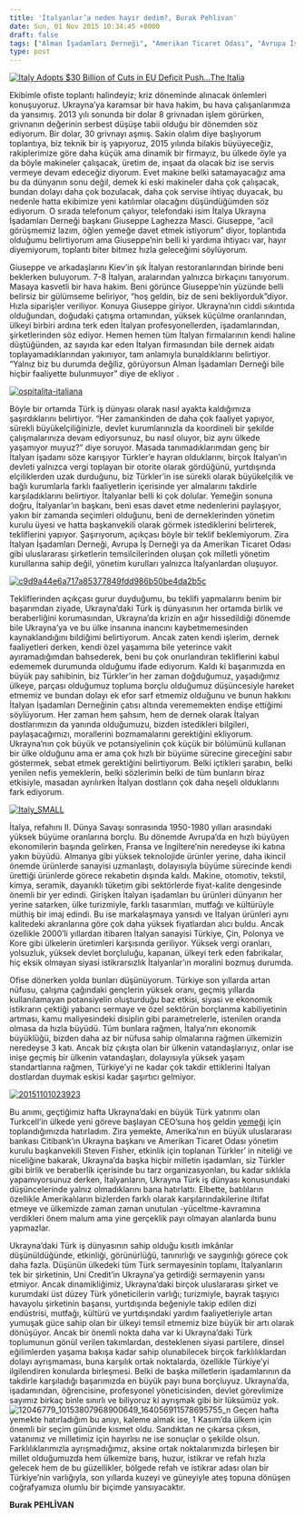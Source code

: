 ```yaml
---
title: 'İtalyanlar’a neden hayır dedim?, Burak Pehlivan'
date: Sun, 01 Nov 2015 10:34:45 +0000
draft: false
tags: ["Alman İşadamları Derneği", "Amerikan Ticaret Odası", "Avrupa İş Derneği", "Giuseppe Laghezza Masci", "İtalya", "İtalya Ukrayna İşadamları Derneği", "Steven Fisher", "Ukrayna", "Ukrayna Türk Toplumu", "ukraynadaki türk iş dünyası", "Uluslarası İlişkiler", "Yaşam"]
type: post
---
```


[![Italy Adopts $30 Billion of Cuts in EU Deficit Push...The Italia](http://burakpehlivan.org/wp-content/uploads/2015/11/mas-italyflag.jpg)](http://burakpehlivan.org/wp-content/uploads/2015/11/mas-italyflag.jpg)

Ekibimle ofiste toplantı halindeyiz; kriz döneminde alınacak önlemleri konuşuyoruz. Ukrayna’ya karamsar bir hava hakim, bu hava çalışanlarımıza da yansımış. 2013 yılı sonunda bir dolar 8 grivnadan işlem görürken, grivnanın değerinin serbest düşüşe tabii olduğu bir dönemden söz ediyorum. Bir dolar, 30 grivnayı aşmış. Sakin olalım diye başlıyorum toplantıya, biz teknik bir iş yapıyoruz, 2015 yılında bilakis büyüyeceğiz, rakiplerimize göre daha küçük ama dinamik bir firmayız, bu ülkede öyle ya da böyle makineler çalışacak, üretim de, inşaat da olacak biz ise servis vermeye devam edeceğiz diyorum. Evet makine belki satamayacağız ama bu da dünyanın sonu değil, demek ki eski makineler daha çok çalışacak, bundan dolayı daha çok bozulacak, daha çok servise ihtiyaç duyacak, bu nedenle hatta ekibimize yeni katılımlar olacağını düşündüğümden söz ediyorum. O sırada telefonum çalıyor, telefondaki isim İtalya Ukrayna İşadamları Derneği başkanı Giuseppe Laghezza Masci. Giuseppe, “acil görüşmemiz lazım, öğlen yemeğe davet etmek istiyorum” diyor, toplantıda olduğumu belirtiyorum ama Giuseppe’nin belli ki yardıma ihtiyacı var, hayır diyemiyorum, toplantı biter bitmez hızla geleceğimi söylüyorum.

Giuseppe ve arkadaşlarını Kiev’in şık İtalyan restoranlarından birinde beni beklerken buluyorum. 7-8 İtalyan, aralarından yalnızca birkaçını tanıyorum. Masaya kasvetli bir hava hakim. Beni görünce Giuseppe’nin yüzünde belli belirsiz bir gülümseme beliriyor, “hoş geldin, biz de seni bekliyorduk”diyor. Hızla siparişler veriliyor. Konuya Giuseppe giriyor. Ukrayna’nın ciddi sıkıntıda olduğundan, doğudaki çatışma ortamından, yüksek küçülme oranlarından, ülkeyi birbiri ardına terk eden İtalyan profesyonellerden, işadamlarından, şirketlerinden söz ediyor. Hemen hemen tüm İtalyan firmalarının kendi haline düştüğünden, az sayıda kar eden İtalyan firmasından bile dernek aidatı toplayamadıklarından yakınıyor, tam anlamıyla bunaldıklarını belirtiyor. “Yalnız biz bu durumda değiliz, görüyorsun Alman İşadamları Derneği bile hiçbir faaliyette bulunmuyor” diye de ekliyor .

[![ospitalita-italiana](http://burakpehlivan.org/wp-content/uploads/2015/11/ospitalita-italiana.jpg)](http://burakpehlivan.org/wp-content/uploads/2015/11/ospitalita-italiana.jpg)

Böyle bir ortamda Türk iş dünyası olarak nasıl ayakta kaldığımıza şaşırdıklarını belirtiyor. “Her zamankinden de daha çok faaliyet yapıyor, sürekli büyükelçiliğinizle, devlet kurumlarınızla da koordineli bir şekilde çalışmalarınıza devam ediyorsunuz, bu nasıl oluyor, biz aynı ülkede yaşamıyor muyuz?” diye soruyor. Masada tanımadıklarımdan genç bir İtalyan işadamı söze karışıyor Türkler’e hayran olduklarını, birçok İtalyan’ın devleti yalnızca vergi toplayan bir otorite olarak gördüğünü, yurtdışında elçiliklerden uzak durduğunu, biz Türkler’in ise sürekli olarak büyükelçilik ve bağlı kurumlarla farklı faaliyetlerin içerisinde yer almalarını takdirle karşıladıklarını belirtiyor. İtalyanlar belli ki çok dolular. Yemeğin sonuna doğru, İtalyanlar’ın başkanı, beni esas davet etme nedenlerini paylaşıyor, yakın bir zamanda seçimleri olduğunu, beni de derneklerinden yönetim kurulu üyesi ve hatta başkanvekili olarak görmek istediklerini belirterek, tekliflerini yapıyor. Şaşırıyorum, açıkçası böyle bir teklif beklemiyorum. Zira İtalyan İşadamları Derneği, Avrupa İş Derneği ya da Amerikan Ticaret Odası gibi uluslararası şirketlerin temsilcilerinden oluşan çok milletli yönetim kurullarına sahip değil, yönetim kurulları yalnızca İtalyanlardan oluşuyor.

[![c9d9a44e6a717a85377849fdd986b50be4da2b5c](http://burakpehlivan.org/wp-content/uploads/2015/11/c9d9a44e6a717a85377849fdd986b50be4da2b5c.jpg)](http://burakpehlivan.org/wp-content/uploads/2015/11/c9d9a44e6a717a85377849fdd986b50be4da2b5c.jpg)

Tekliflerinden açıkçası gurur duyduğumu, bu teklifi yapmalarını benim bir başarımdan ziyade, Ukrayna’daki Türk iş dünyasının her ortamda birlik ve beraberliğini korumasından, Ukrayna’da krizin en ağır hissedildiği dönemde bile Ukrayna’ya ve bu ülke insanına inancını kaybetmemesinden kaynaklandığını bildiğimi belirtiyorum. Ancak zaten kendi işlerim, dernek faaliyetleri derken, kendi özel yaşamıma bile yeterince vakit ayıramadığımdan bahsederek, beni bu çok onurlandıran tekliflerini kabul edememek durumunda olduğumu ifade ediyorum. Kaldı ki başarımızda en büyük pay sahibinin, biz Türkler’in her zaman doğduğumuz, yaşadığımız ülkeye, parçası olduğumuz topluma borçlu olduğumuz düşüncesiyle hareket etmemiz ve bundan dolayı ek efor sarf etmemiz olduğunu ve bunun hakkını İtalyan İşadamları Derneğinin çatısı altında verememekten endişe ettiğimi söylüyorum. Her zaman hem şahsım, hem de dernek olarak İtalyan dostlarımızın da yanında olduğumuzu, bizden istedikleri bilgileri, paylaşacağımızı, morallerini bozmamalarını gerektiğini ekliyorum. Ukrayna’nın çok büyük ve potansiyelinin çok küçük bir bölümünü kullanan bir ülke olduğunu ama er ama çok hızlı bir büyüme sürecine gireceğini sabır göstermek, sebat etmek gerektiğini belirtiyorum. Belki içtikleri şarabın, belki yenilen nefis yemeklerin, belki sözlerimin belki de tüm bunların biraz etkisiyle, masadan ayrılırken İtalyan dostların çok daha neşeli olduklarını fark ediyorum.

[![Italy_SMALL](http://burakpehlivan.org/wp-content/uploads/2015/11/Italy_SMALL.jpg)](http://burakpehlivan.org/wp-content/uploads/2015/11/Italy_SMALL.jpg)

İtalya, refahını II. Dünya Savaşı sonrasında 1950-1980 yılları arasındaki yüksek büyüme oranlarına borçlu. Bu dönemde Avrupa’da en hızlı büyüyen ekonomilerin başında gelirken, Fransa ve İngiltere’nin neredeyse iki katına yakın büyüdü. Almanya gibi yüksek teknolojide ürünler yerine, daha ikincil önemde ürünlerde sanayisi uzmanlaştı, dolayısıyla büyüme sürecinde kendi ürettiği ürünlerde görece rekabetin dışında kaldı. Makine, otomotiv, tekstil, kimya, seramik, dayanıklı tüketim gibi sektörlerde fiyat-kalite dengesinde önemli bir yer edindi. Girişken İtalyan işadamları bu ürünleri dünyanın her yerine satarken, ülke turizmiyle, farklı tasarımları, mutfağı ve kültürüyle müthiş bir imaj edindi. Bu ise markalaşmaya yansıdı ve İtalyan ürünleri aynı kalitedeki akranlarına göre çok daha yüksek fiyatlardan alıcı buldu. Ancak özellikle 2000’li yıllardan itibaren İtalyan sanayisi Türkiye, Çin, Polonya ve Kore gibi ülkelerin üretimleri karşısında geriliyor. Yüksek vergi oranları, yolsuzluk, yüksek devlet borçluluğu, kapanan, ülkeyi terk eden fabrikalar, hiç eksik olmayan siyasi istikrarsızlık İtalyanlar’ın moralini bozmuş durumda.

Ofise dönerken yolda bunları düşünüyorum. Türkiye son yıllarda artan nüfusu, çalışma çağındaki gençlerin yüksek oranı, geçmiş yıllarda kullanılamayan potansiyelin oluşturduğu baz etkisi, siyasi ve ekonomik istikrarın çektiği yabancı sermaye ve özel sektörün borçlanma kabiliyetinin artması, kamu maliyesindeki disiplin gibi parametrelerle, istenilen oranda olmasa da hızla büyüdü. Tüm bunlara rağmen, İtalya’nın ekonomik büyüklüğü, bizden daha az bir nüfusa sahip olmalarına rağmen ülkemizin neredeyse 3 katı. Ancak biz çıkışta olan bir ülkenin vatandaşlarıyız, onlar ise inişe geçmiş bir ülkenin vatandaşları, dolayısıyla yüksek yaşam standartlarına rağmen, Türkiye’yi ne kadar çok takdir ettiklerini İtalyan dostlardan duymak eskisi kadar şaşırtıcı gelmiyor.

[![20151101023923](http://burakpehlivan.org/wp-content/uploads/2015/11/20151101023923.jpg)](http://burakpehlivan.org/wp-content/uploads/2015/11/20151101023923.jpg)

Bu anımı, geçtiğimiz hafta Ukrayna’daki en büyük Türk yatırımı olan Turkcell’in ülkede yeni göreve başlayan CEO’suna hoş geldin [yemeği](http://burakpehlivan.org/3608/ukraynadaki-turk-profesyoneller-turkcelllife-genel-muduru-burak-ersoya-hos-geldin-yemeginde-bulustu/) için toplandığımızda hatırladım. Zira yemekte, Amerika’nın en büyük uluslararası bankası Citibank’ın Ukrayna başkanı ve Amerikan Ticaret Odası yönetim kurulu başkanvekili Steven Fisher, etkinlik için toplanan Türkler’ in niteliği ve niceliğine bakarak, Ukrayna’da başka hiçbir milletin işadamları, siz Türkler gibi birlik ve beraberlik içerisinde bu tarz organizasyonları, bu kadar sıklıkla yapamıyorsunuz derken, İtalyanların, Ukrayna Türk iş dünyası konusundaki düşüncelerinde yalnız olmadıklarını bana hatırlattı. Elbette, batılıların özellikle Amerikalıların bizlerden farklı olarak karşılarındakilerine iltifat etmeye ve ülkemizde zaman zaman unutulan -yüceltme-kavramına verdikleri önem malum ama yine gerçeklik payı olmayan alanlarda bunu yapmazlar.

Ukrayna’daki Türk iş dünyasının sahip olduğu kısıtlı imkânlar düşünüldüğünde, etkinliği, görünürlüğü, tanınırlığı ve saygınlığı görece çok daha fazla. Düşünün ülkedeki tüm Türk sermayesinin toplamı, İtalyanların tek bir şirketinin, Uni Credit’in Ukrayna’ya getirdiği sermayenin yarısı etmiyor. Ancak dinamikliğimiz, Ukrayna’daki birçok uluslararası şirket ve kurumdaki üst düzey Türk yöneticilerin varlığı; turizmiyle, bayrak taşıyıcı havayolu şirketinin başarısı, yurtdışında beğeniyle takip edilen dizi endüstrisi, mutfağı, kültürü ve yurtdışındaki yardım faaliyetleriyle artan yumuşak güce sahip olan bir ülkeyi temsil etmemiz bize büyük bir artı olarak dönüşüyor. Ancak bir önemli nokta daha var ki Ukrayna’daki Türk toplumunun gönül verilen takımlardan, desteklenen siyasi partilere, dinsel eğilimlerden yaşama bakışa kadar sahip olunabilecek birçok farklılıklardan dolayı ayrışmaması, buna karşılık ortak noktalarda, özellikle Türkiye’yi ilgilendiren konularda birleşmesi. Belki de başka milletlerin işadamlarının da takdirle karşıladığı başarımızda en büyük payı buna borçluyuz. Ukrayna’da, işadamından, öğrencisine, profesyonel yöneticisinden, devlet görevlimize sayımız birkaç binle sınırlı ve biliyoruz ki ayrışmak gibi bir lüksümüz yok.![12046779_10153807968900649_164056911578695755_n](http://burakpehlivan.org/wp-content/uploads/2015/11/12046779_10153807968900649_164056911578695755_n.jpg)
Geçen hafta yemekte hatırladığım bu anıyı, kaleme almak ise, 1 Kasım’da ülkem için önemli bir seçim gününde kısmet oldu. Sandıktan ne çıkarsa çıksın, vatanımız ve milletimiz için hayırlısı ne ise sonuçlar o şekilde olsun. Farklılıklarımızla ayrışmadığımız, aksine ortak noktalarımızda birleşen bir millet olduğumuzda hem ülkemize barış, huzur, istikrar ve refah hızla gelecek hem de bu güzellikler, bölgede refah ve istikrar adası olan bir Türkiye’nin varlığıyla, son yıllarda kuzeyi ve güneyiyle ateş topuna dönüşen coğrafyamıza olumlu bir biçimde yansıyacaktır.

**Burak PEHLİVAN**